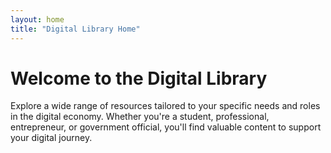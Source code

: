 ```yaml
---
layout: home
title: "Digital Library Home"
---
```

# Welcome to the Digital Library

Explore a wide range of resources tailored to your specific needs and roles in the digital economy. Whether you're a student, professional, entrepreneur, or government official, you'll find valuable content to support your digital journey.

